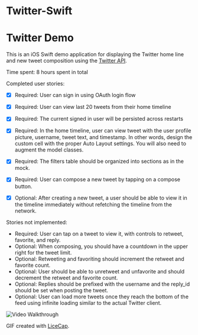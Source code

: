 Twitter-Swift
=============
# Twitter Demo

This is an iOS Swift demo application for displaying the Twitter home line and new tweet composition using the [Twitter API](https://dev.twitter.com/overview/documentation).

Time spent: 8 hours spent in total

Completed user stories:

 * [x] Required: User can sign in using OAuth login flow
 * [x] Required: User can view last 20 tweets from their home timeline
 * [x] Required: The current signed in user will be persisted across restarts
 * [x] Required: In the home timeline, user can view tweet with the user profile picture, username, tweet text, and timestamp. In other words, design the custom cell with the proper Auto Layout settings. You will also need to augment the model classes.
 * [x] Required: The filters table should be organized into sections as in the mock.
 * [x] Required: User can compose a new tweet by tapping on a compose button.
 * [x] Optional: After creating a new tweet, a user should be able to view it in the timeline immediately without refetching the timeline from the network.


Stories not implemented:
 * Required: User can tap on a tweet to view it, with controls to retweet, favorite, and reply.
 * Optional: When composing, you should have a countdown in the upper right for the tweet limit.
 * Optional: Retweeting and favoriting should increment the retweet and favorite count.
 * Optional: User should be able to unretweet and unfavorite and should decrement the retweet and favorite count.
 * Optional: Replies should be prefixed with the username and the reply_id should be set when posting the tweet.
 * Optional: User can load more tweets once they reach the bottom of the feed using infinite loading similar to the actual Twitter client.

![Video Walkthrough](twitter.gif)

GIF created with [LiceCap](http://www.cockos.com/licecap/).

